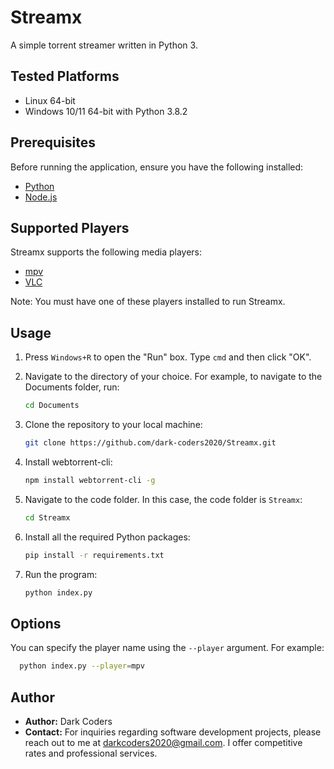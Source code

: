 # Streamx

A simple torrent streamer written in Python 3.

## Tested Platforms

- Linux 64-bit
- Windows 10/11 64-bit with Python 3.8.2

## Prerequisites

Before running the application, ensure you have the following installed:

- [Python](https://www.python.org/downloads/)
- [Node.js](https://nodejs.org/en/download/)

## Supported Players

Streamx supports the following media players:

- [mpv](https://mpv.io/)
- [VLC](https://www.videolan.org/vlc/)

Note: You must have one of these players installed to run Streamx.

## Usage

1. Press `Windows+R` to open the "Run" box. Type `cmd` and then click "OK".

2. Navigate to the directory of your choice. For example, to navigate to the Documents folder, run:

   ```bash
   cd Documents
   ```

3. Clone the repository to your local machine:

   ```bash
   git clone https://github.com/dark-coders2020/Streamx.git
   ```

4. Install webtorrent-cli:

   ```bash
   npm install webtorrent-cli -g
   ```

5. Navigate to the code folder. In this case, the code folder is `Streamx`:

   ```bash
   cd Streamx
   ```

6. Install all the required Python packages:

   ```bash
   pip install -r requirements.txt
   ```

7. Run the program:

   ```bash
   python index.py
   ```

## Options

You can specify the player name using the `--player` argument. For example:

```bash
  python index.py --player=mpv
```

## Author

- **Author:** Dark Coders
- **Contact:** For inquiries regarding software development projects, please reach out to me at [darkcoders2020@gmail.com](mailto:darkcoders2020@gmail.com). I offer competitive rates and professional services.
